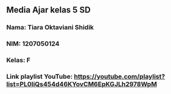 ## Media Ajar kelas 5 SD
### Nama: Tiara Oktaviani Shidik
### NIM: 1207050124
### Kelas: F

### Link playlist YouTube: https://youtube.com/playlist?list=PL0liQs454d46KYovCM6EpKGJLh2978WpM

